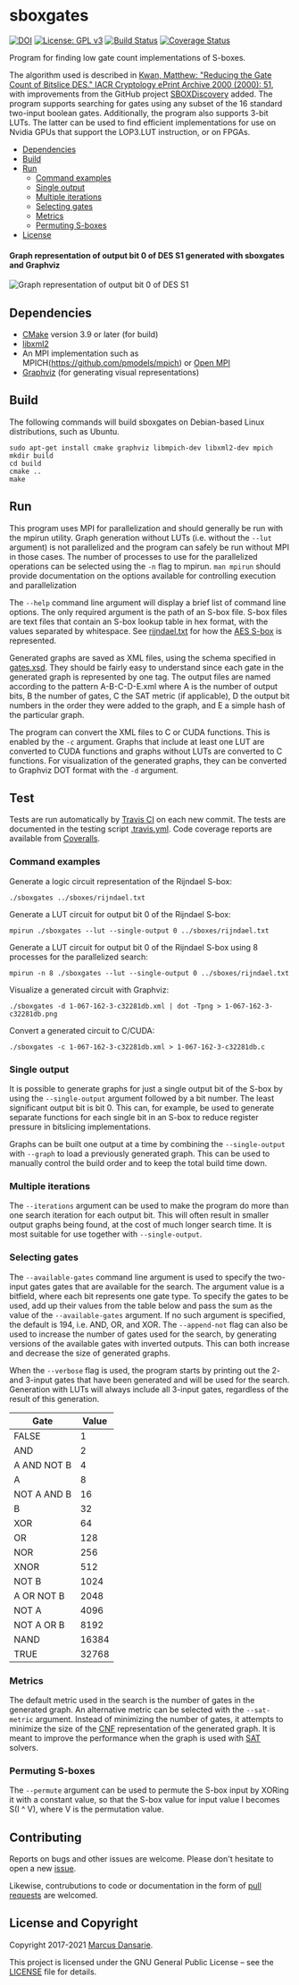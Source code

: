 # sboxgates
[![DOI](https://zenodo.org/badge/79294181.svg)](https://zenodo.org/badge/latestdoi/79294181)
[![License: GPL v3](https://img.shields.io/badge/License-GPL%20v3-blue.svg)](https://www.gnu.org/licenses/gpl-3.0)
[![Build Status](https://travis-ci.com/dansarie/sboxgates.svg?branch=master)](https://travis-ci.com/dansarie/sboxgates)
[![Coverage Status](https://coveralls.io/repos/github/dansarie/sboxgates/badge.svg)](https://coveralls.io/github/dansarie/sboxgates)

Program for finding low gate count implementations of S-boxes.

The algorithm used is described in [Kwan, Matthew: "Reducing the Gate Count of Bitslice DES."
IACR Cryptology ePrint Archive 2000 (2000): 51](https://ia.cr/2000/051), with improvements from the
GitHub project [SBOXDiscovery](https://github.com/tripcode/SBOXDiscovery) added. The program
supports searching for gates using any subset of the 16 standard two-input boolean gates.
Additionally, the program also supports 3-bit LUTs. The latter can be used to find efficient
implementations for use on Nvidia GPUs that support the LOP3.LUT instruction, or on FPGAs.

* [Dependencies](#dependencies)
* [Build](#build)
* [Run](#run)
  * [Command examples](#command-examples)
  * [Single output](#single-output)
  * [Multiple iterations](#multiple-iterations)
  * [Selecting gates](#selecting-gates)
  * [Metrics](#metrics)
  * [Permuting S-boxes](#permuting-s-boxes)
* [License](#license)

#### Graph representation of output bit 0 of DES S1 generated with sboxgates and Graphviz
![Graph representation of output bit 0 of DES S1](des_s1_bit0.svg)

## Dependencies

* [CMake](https://github.com/Kitware/CMake) version 3.9 or later (for build)
* [libxml2](https://github.com/GNOME/libxml2)
* An MPI implementation such as MPICH(https://github.com/pmodels/mpich) or
  [Open MPI](https://github.com/open-mpi/ompi)
* [Graphviz](https://github.com/ellson/graphviz) (for generating visual representations)

## Build

The following commands will build sboxgates on Debian-based Linux distributions, such as Ubuntu.

```
sudo apt-get install cmake graphviz libmpich-dev libxml2-dev mpich
mkdir build
cd build
cmake ..
make
```

## Run

This program uses MPI for parallelization and should generally be run with the mpirun utility.
Graph generation without LUTs (i.e. without the `--lut` argument) is not parallelized and the
program can safely be run without MPI in those cases. The number of processes to use for the
parallelized operations can be selected using the `-n` flag to mpirun. `man mpirun` should provide
documentation on the options available for controlling execution and parallelization

The `--help` command line argument will display a brief list of command line options. The only
required argument is the path of an S-box file. S-box files are text files that contain an S-box
lookup table in hex format, with the values separated by whitespace. See
[rijndael.txt](sboxes/rijndael.txt) for how the
[AES S-box](https://en.wikipedia.org/wiki/Rijndael_S-box) is represented.

Generated graphs are saved as XML files, using the schema specified in [gates.xsd](gates.xsd). They
should be fairly easy to understand since each gate in the generated graph is represented by one
tag. The output files are named according to the pattern A-B-C-D-E.xml where A is the
number of output bits, B the number of gates, C the SAT metric (if applicable), D the output bit
numbers in the order they were added to the graph, and E a simple hash of the particular graph.

The program can convert the XML files to C or CUDA functions. This is enabled by the `-c`
argument. Graphs that include at least one LUT are converted to CUDA functions and graphs without
LUTs are converted to C functions. For visualization of the generated graphs, they can be converted
to Graphviz DOT format with the `-d` argument.

## Test

Tests are run automatically by [Travis CI](https://travis-ci.com/dansarie/sboxgates) on each new
commit. The tests are documented in the testing script [.travis.yml](.travis.yml). Code coverage
reports are available from [Coveralls](https://coveralls.io/github/dansarie/sboxgates).

### Command examples

Generate a logic circuit representation of the Rijndael S-box:
```
./sboxgates ../sboxes/rijndael.txt
```

Generate a LUT circuit for output bit 0 of the Rijndael S-box:
```
mpirun ./sboxgates --lut --single-output 0 ../sboxes/rijndael.txt
```

Generate a LUT circuit for output bit 0 of the Rijndael S-box using 8 processes for the
parallelized search:
```
mpirun -n 8 ./sboxgates --lut --single-output 0 ../sboxes/rijndael.txt
```

Visualize a generated circuit with Graphviz:
```
./sboxgates -d 1-067-162-3-c32281db.xml | dot -Tpng > 1-067-162-3-c32281db.png
```

Convert a generated circuit to C/CUDA:
```
./sboxgates -c 1-067-162-3-c32281db.xml > 1-067-162-3-c32281db.c
```

### Single output

It is possible to generate graphs for just a single output bit of the S-box by using the
`--single-output` argument followed by a bit number. The least significant output bit is bit 0. This
can, for example, be used to generate separate functions for each single bit in an S-box to reduce
register pressure in bitslicing implementations.

Graphs can be built one output at a time by combining the `--single-output` with `--graph` to load
a previously generated graph. This can be used to manually control the build order and to keep the
total build time down.

### Multiple iterations

The `--iterations` argument can be used to make the program do more than one search iteration for
each output bit. This will often result in smaller output graphs being found, at the cost of much
longer search time. It is most suitable for use together with `--single-output`.

### Selecting gates

The `--available-gates` command line argument is used to specify the two-input gates gates that are
available for the search. The argument value is a bitfield, where each bit represents one gate
type. To specify the gates to be used, add up their values from the table below and pass the sum as
the value of the `--available-gates` argument. If no such argument is specified, the default is
194, i.e. AND, OR, and XOR. The `--append-not` flag can also be used to increase the number of
gates used for the search, by generating versions of the available gates with inverted outputs.
This can both increase and decrease the size of generated graphs.

When the `--verbose` flag is used, the program starts by printing out the 2- and 3-input gates that
have been generated and will be used for the search. Generation with LUTs will always include all
3-input gates, regardless of the result of this generation.

| Gate        | Value |
| ----------- | ----- |
| FALSE       |     1 |
| AND         |     2 |
| A AND NOT B |     4 |
| A           |     8 |
| NOT A AND B |    16 |
| B           |    32 |
| XOR         |    64 |
| OR          |   128 |
| NOR         |   256 |
| XNOR        |   512 |
| NOT B       |  1024 |
| A OR NOT B  |  2048 |
| NOT A       |  4096 |
| NOT A OR B  |  8192 |
| NAND        | 16384 |
| TRUE        | 32768 |

### Metrics

The default metric used in the search is the number of gates in the generated graph. An alternative
metric can be selected with the `--sat-metric` argument. Instead of minimizing the number of gates,
it attempts to minimize the size of the
[CNF](https://en.wikipedia.org/wiki/Conjunctive_normal_form) representation of the generated graph.
It is meant to improve the performance when the graph is used with
[SAT](https://en.wikipedia.org/wiki/Boolean_satisfiability_problem) solvers.

### Permuting S-boxes

The `--permute` argument can be used to permute the S-box input by XORing it with a constant value,
so that the S-box value for input value I becomes S(I ^ V), where V is the permutation value.

## Contributing

Reports on bugs and other issues are welcome. Please don't hesitate to open a new
[issue](https://github.com/dansarie/sboxgates/issues).

Likewise, contrubutions to code or documentation in the form of
[pull requests](https://github.com/dansarie/sboxgates/pulls) are welcomed.

## License and Copyright

Copyright 2017-2021 [Marcus Dansarie](https://github.com/dansarie).

This project is licensed under the GNU General Public License – see the [LICENSE](LICENSE)
file for details.

